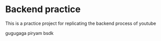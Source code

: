 # Backend practice

This is a practice project for replicating the backend process of youtube

gugugaga piryam bsdk